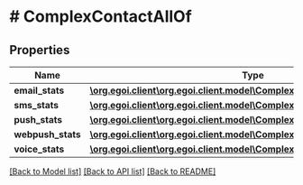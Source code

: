 # # ComplexContactAllOf

## Properties

Name | Type | Description | Notes
------------ | ------------- | ------------- | -------------
**email_stats** | [**\org.egoi.client\org.egoi.client.model\ComplexContactAllOfEmailStats**](ComplexContactAllOfEmailStats.md) |  | [optional] 
**sms_stats** | [**\org.egoi.client\org.egoi.client.model\ComplexContactAllOfSmsStats**](ComplexContactAllOfSmsStats.md) |  | [optional] 
**push_stats** | [**\org.egoi.client\org.egoi.client.model\ComplexContactAllOfPushStats**](ComplexContactAllOfPushStats.md) |  | [optional] 
**webpush_stats** | [**\org.egoi.client\org.egoi.client.model\ComplexContactAllOfWebpushStats**](ComplexContactAllOfWebpushStats.md) |  | [optional] 
**voice_stats** | [**\org.egoi.client\org.egoi.client.model\ComplexContactAllOfVoiceStats**](ComplexContactAllOfVoiceStats.md) |  | [optional] 

[[Back to Model list]](../../README.md#documentation-for-models) [[Back to API list]](../../README.md#documentation-for-api-endpoints) [[Back to README]](../../README.md)


